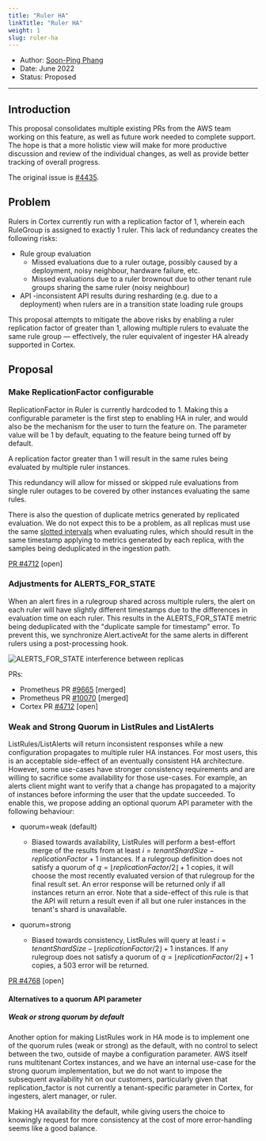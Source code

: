```yaml
---
title: "Ruler HA"
linkTitle: "Ruler HA"
weight: 1
slug: ruler-ha
---
```


- Author: [Soon-Ping Phang](https://github.com/soonping-amzn)
- Date: June 2022
- Status: Proposed
---

## Introduction

This proposal consolidates multiple existing PRs from the AWS team working on this feature, as well as future work needed to complete support.  The hope is that a more holistic view will make for more productive discussion and review of the individual changes, as well as provide better tracking of overall progress.

The original issue is [#4435](https://github.com/cortexproject/cortex/issues/4435).

## Problem

Rulers in Cortex currently run with a replication factor of 1, wherein each RuleGroup is assigned to exactly 1 ruler.  This lack of redundancy creates the following risks:

- Rule group evaluation
  - Missed evaluations due to a ruler outage, possibly caused by a deployment, noisy neighbour, hardware failure, etc.
  - Missed evaluations due to a ruler brownout due to other tenant rule groups sharing the same ruler (noisy neighbour)
- API
  -inconsistent API results during resharding (e.g. due to a deployment) when rulers are in a transition state loading rule groups

This proposal attempts to mitigate the above risks by enabling a ruler replication factor of greater than 1, allowing multiple rulers to evaluate the same rule group — effectively, the ruler equivalent of ingester HA already supported in Cortex.

## Proposal

### Make ReplicationFactor configurable

ReplicationFactor in Ruler is currently hardcoded to 1.  Making this a configurable parameter is the first step to enabling HA in ruler, and would also be the mechanism for the user to turn the feature on.  The parameter value will be 1 by default, equating to the feature being turned off by default.

A replication factor greater than 1 will result in the same rules being evaluated by multiple ruler instances.

This redundancy will allow for missed or skipped rule evaluations from single ruler outages to be covered by other instances evaluating the same rules.

There is also the question of duplicate metrics generated by replicated evaluation.  We do not expect this to be a problem, as all replicas must use the same [slotted intervals](https://github.com/prometheus/prometheus/blob/b878527151e6503d24ac5b667b86e8794eb79ff7/rules/manager.go#L509) when evaluating rules, which should result in the same timestamp applying to metrics generated by each replica, with the samples being deduplicated in the ingestion path.

[PR #4712](https://github.com/cortexproject/cortex/pull/4712) [open]

### Adjustments for ALERTS_FOR_STATE

When an alert fires in a rulegroup shared across multiple rulers, the alert on each ruler will have slightly different timestamps due to the differences in evaluation time on each ruler.  This results in the ALERTS_FOR_STATE metric being deduplicated with the "duplicate sample for timestamp" error.  To prevent this, we synchronize Alert.activeAt for the same alerts in different rulers using a post-processing hook.

![ALERTS_FOR_STATE interference between replicas](/images/proposals/ruler-ha-alerts-for-state-graph.png)

PRs:

* Prometheus PR [#9665](https://github.com/prometheus/prometheus/pull/9665) [merged]
* Prometheus PR [#10070](https://github.com/prometheus/prometheus/pull/10070) [merged]
* Cortex PR [#4712](https://github.com/cortexproject/cortex/pull/4712) [open]

### Weak and Strong Quorum in ListRules and ListAlerts

ListRules/ListAlerts will return inconsistent responses while a new configuration propagates to multiple ruler HA instances. For most users, this is an acceptable side-effect of an eventually consistent HA architecture. However, some use-cases have stronger consistency requirements and are willing to sacrifice some availability for those use-cases. For example, an alerts client might want to verify that a change has propagated to a majority of instances before informing the user that the update succeeded. To enable this, we propose adding an optional quorum API parameter with the following behaviour:

- quorum=weak (default)
  - Biased towards availability, ListRules will perform a best-effort merge of the results from at least $i = tenantShardSize - replicationFactor + 1$ instances. If a rulegroup definition does not satisfy a quorum of $q = \lfloor{replicationFactor / 2}\rfloor + 1$ copies, it will choose the most recently evaluated version of that rulegroup for the final result set. An error response will be returned only if all instances return an error.  Note that a side-effect of this rule is that the API will return a result even if all but one ruler instances in the tenant's shard is unavailable.

- quorum=strong
  - Biased towards consistency, ListRules will query at least $i = tenantShardSize - \lfloor{replicationFactor / 2}\rfloor + 1$ instances. If any rulegroup does not satisfy a quorum of $q = \lfloor{replicationFactor / 2}\rfloor + 1$ copies, a 503 error will be returned.

[PR #4768](https://github.com/cortexproject/cortex/pull/4768) [open]

#### Alternatives to a quorum API parameter

##### Weak or strong quorum by default

Another option for making ListRules work in HA mode is to implement one of the quorum rules (weak or strong) as the default, with no control to select between the two, outside of maybe a configuration parameter.  AWS itself runs multitenant Cortex instances, and we have an internal use-case for the strong quorum implementation, but we do not want to impose the subsequent availability hit on our customers, particularly given that replication_factor is not currently a tenant-specific parameter in Cortex, for ingesters, alert manager, or ruler.

Making HA availability the default, while giving users the choice to knowingly request for more consistency at the cost of more error-handling seems like a good balance.

